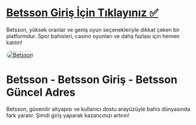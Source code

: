 # <a href="http://www.redly.vip/3A5tsFl">Betsson Giriş İçin Tıklayınız ✅</a>
Betsson, yüksek oranlar ve geniş oyun seçenekleriyle dikkat çeken bir platformdur. Spor bahisleri, casino oyunları ve daha fazlası için hemen katılın!

<a href="http://www.redly.vip/3A5tsFl" title="Betsson">
<img src="https://i.ibb.co/MkY55wf/photo-2025-01-15-16-52-46.jpg" alt="Betsson" style="max-width: 100%; border: 2px solid #ddd; border-radius: 10px;">
</a>

# Betsson - Betsson Giriş - Betsson Güncel Adres
Betsson, güvenilir altyapısı ve kullanıcı dostu arayüzüyle bahis dünyasında fark yaratır. Şimdi giriş yaparak kazancınızı artırın!
